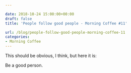 ```yaml
---

date: 2018-10-24 15:00:00+00:00
draft: false
title: 'People follow good people - Morning Coffee #11'

url: /blog/people-follow-good-people-morning-coffee-11
categories:
- Morning Coffee
---
```




 


This should be obvious, I think, but here it is:

Be a good person.
